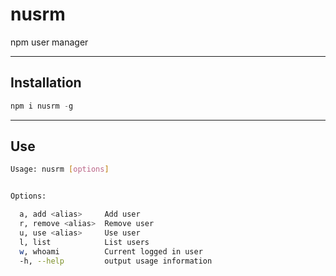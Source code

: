 # nusrm
npm user manager

-----------

## Installation

```javascript
npm i nusrm -g
```

-----------

## Use

```bash
Usage: nusrm [options]


Options:

  a, add <alias>     Add user
  r, remove <alias>  Remove user
  u, use <alias>     Use user
  l, list            List users
  w, whoami          Current logged in user
  -h, --help         output usage information
```
